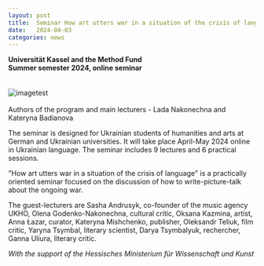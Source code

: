 ```yaml
---
layout: post
title:  Seminar How art utters war in a situation of the crisis of language
date:   2024-04-03
categories: news
---
```


<section markdown="1" class="EN">


**Universität Kassel and the Method Fund<br>
Summer semester 2024, online seminar**
<br>
<br>
<br>
![imagetest]({{site.baseurl}}/assets/images/posts/seminar2024-kassel.jpg#50)
<br>
<br>
Authors of the program and main lecturers - Lada Nakonechna and Kateryna Badianova

The seminar is designed for Ukrainian students of humanities and arts at German and Ukrainian universities. It will take place April-May 2024 online in Ukrainian language. The seminar includes 9 lectures and 6 practical sessions.
 
"How art utters war in a situation of the crisis of language"  is a practically oriented seminar focused on the discussion of how to write-picture-talk about the ongoing war.

The guest-lecturers are Sasha Andrusyk, co-founder of the music agency UKHO, Olena Godenko-Nakonechna, cultural critic, Oksana Kazmina, artist, Anna Łazar, curator, Kateryna Mishchenko, publisher, Oleksandr Teliuk, film critic, Yaryna Tsymbal, literary scientist, Darya Tsymbalyuk, rechercher, Ganna Uliura, literary critic.
 


*With the support of the Hessisches Ministerium für Wissenschaft und Kunst*
</section>


<section markdown="1" class="UKR">

</section>
